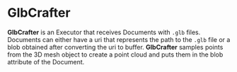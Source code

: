 # GlbCrafter

**GlbCrafter** is an Executor that receives Documents with `.glb` files. Documents can either have a uri that 
represents the path to the `.glb` file or a blob obtained after converting the uri to buffer.
**GlbCrafter** samples points from the 3D mesh object to create a point cloud and puts them in the blob attribute of 
the Document.
